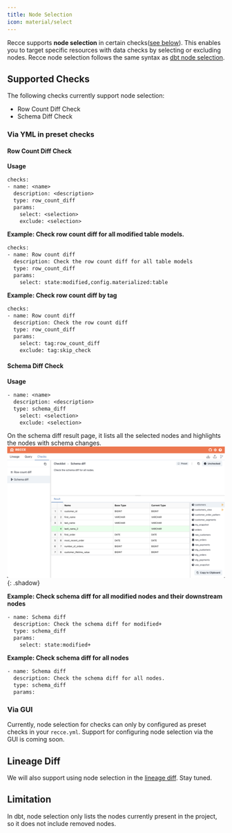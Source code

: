 ```yaml
---
title: Node Selection
icon: material/select
---
```


Recce supports **node selection** in certain checks([see below](#supported-checks)). This enables you to target specific resources with data checks by selecting or excluding nodes. Recce node selection follows the same syntax as [dbt node selection](https://docs.getdbt.com/reference/node-selection/syntax).  

## Supported Checks

The following checks currently support node selection:

- Row Count Diff Check
- Schema Diff Check

### Via YML in preset checks
#### Row Count Diff Check

**Usage**

```
checks:
- name: <name>
  description: <description>  
  type: row_count_diff
  params:
    select: <selection>
    exclude: <selection>
```

**Example: Check row count diff for all modified table models.**

```
checks:
- name: Row count diff
  description: Check the row count diff for all table models
  type: row_count_diff
  params:
    select: state:modified,config.materialized:table
```

**Example: Check row count diff by tag**

```
checks:
- name: Row count diff
  description: Check the row count diff
  type: row_count_diff
  params:
    select: tag:row_count_diff
    exclude: tag:skip_check
```

#### Schema Diff Check


**Usage**
```
- name: <name>
  description: <description>
  type: schema_diff
    select: <selection>
    exclude: <selection>
```

On the schema diff result page, it lists all the selected nodes and highlights the nodes with schema changes.
![schema diff with node selection](../../assets/images/features/schema-diff-node-selection.png){: .shadow}

**Example: Check schema diff for all modified nodes and their downstream nodes**
```
- name: Schema diff
  description: Check the schema diff for modified+
  type: schema_diff
  params:
    select: state:modified+
```

**Example: Check schema diff for all nodes**
```
- name: Schema diff
  description: Check the schema diff for all nodes.
  type: schema_diff
  params:
```

### Via GUI

Currently, node selection for checks can only by configured as preset checks in your `recce.yml`. Support for configuring node selection via the GUI is coming soon.

## Lineage Diff

We will also support using node selection in the [lineage diff](lineage.md#lineage-diff). Stay tuned.

## Limitation
In dbt, node selection only lists the nodes currently present in the project, so it does not include removed nodes.

